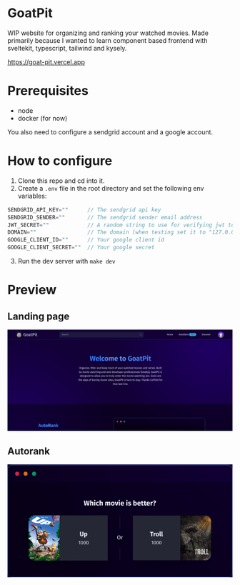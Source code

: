 # GoatPit
WIP website for organizing and ranking your watched movies. Made primarily because I wanted to learn component based frontend with sveltekit, typescript, tailwind and kysely.

https://goat-pit.vercel.app


# Prerequisites
- node
- docker (for now)

You also need to configure a sendgrid account and a google account.


# How to configure
1. Clone this repo and cd into it.
2. Create a `.env` file in the root directory and set the following env variables:
```js
SENDGRID_API_KEY=""      // The sendgrid api key
SENDGRID_SENDER=""       // The sendgrid sender email address
JWT_SECRET=""            // A random string to use for verifying jwt tokens (can be whatever you want)
DOMAIN=""                // The domain (when testing set it to "127.0.0.1:5173")
GOOGLE_CLIENT_ID=""      // Your google client id
GOOGLE_CLIENT_SECRET=""  // Your google secret
```
3. Run the dev server with `make dev`


# Preview

## Landing page
![alt text](./static/images/landingpagegoatpit.png "Landing page")

## Autorank
![alt text](./static/gifs/Peek%202023-02-13%2013-35.gif "Autorank")